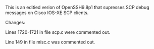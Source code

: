 This is an editied verion of OpenSSH9.8p1 that supresses SCP debug messages on Cisco IOS-XE SCP clients.

Changes:

Lines 1720-1721 in file scp.c were commented out.

Line 149 in file misc.c was commented out.
